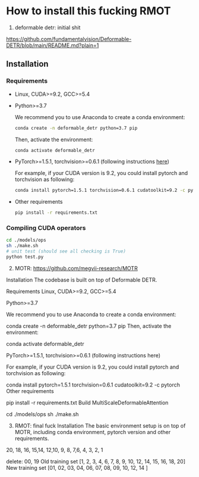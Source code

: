 # How to install this fucking RMOT


1. deformable detr: initial shit

https://github.com/fundamentalvision/Deformable-DETR/blob/main/README.md?plain=1

## Installation

### Requirements

* Linux, CUDA>=9.2, GCC>=5.4
  
* Python>=3.7

    We recommend you to use Anaconda to create a conda environment:
    ```bash
    conda create -n deformable_detr python=3.7 pip
    ```
    Then, activate the environment:
    ```bash
    conda activate deformable_detr
    ```
  
* PyTorch>=1.5.1, torchvision>=0.6.1 (following instructions [here](https://pytorch.org/))

    For example, if your CUDA version is 9.2, you could install pytorch and torchvision as following:
    ```bash
    conda install pytorch=1.5.1 torchvision=0.6.1 cudatoolkit=9.2 -c pytorch
    ```
  
* Other requirements
    ```bash
    pip install -r requirements.txt
    ```

### Compiling CUDA operators
```bash
cd ./models/ops
sh ./make.sh
# unit test (should see all checking is True)
python test.py
```

2. MOTR: 
https://github.com/megvii-research/MOTR

Installation
The codebase is built on top of Deformable DETR.

Requirements
Linux, CUDA>=9.2, GCC>=5.4

Python>=3.7

We recommend you to use Anaconda to create a conda environment:

conda create -n deformable_detr python=3.7 pip
Then, activate the environment:

conda activate deformable_detr

PyTorch>=1.5.1, torchvision>=0.6.1 (following instructions here)

For example, if your CUDA version is 9.2, you could install pytorch and torchvision as following:

conda install pytorch=1.5.1 torchvision=0.6.1 cudatoolkit=9.2 -c pytorch
Other requirements

pip install -r requirements.txt
Build MultiScaleDeformableAttention

cd ./models/ops
sh ./make.sh

3. RMOT: final fuck
Installation
The basic environment setup is on top of MOTR, including conda environment, pytorch version and other requirements.




20, 18, 16, 15,14, 12,10, 9, 8, 7,6, 4, 3, 2, 1

delete: 00, 19
Old training set
[1, 2, 3, 4, 6, 7, 8, 9, 10, 12, 14, 15, 16, 18, 20]
New training set
[01, 02, 03, 04, 06, 07, 08, 09, 10, 12, 14 ]
